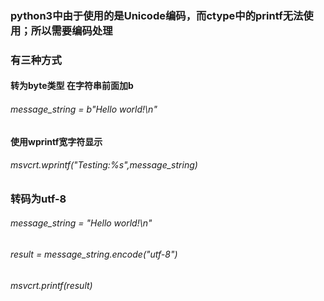 ### python3中由于使用的是Unicode编码，而ctype中的printf无法使用；所以需要编码处理
### 有三种方式

#### 转为byte类型 在字符串前面加b
###### message_string = b"Hello world!\n"

#### 使用wprintf宽字符显示
###### msvcrt.wprintf("Testing:%s",message_string)

### 转码为utf-8
###### message_string = "Hello world!\n"
###### result = message_string.encode("utf-8")
###### msvcrt.printf(result)
